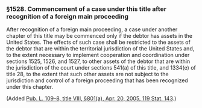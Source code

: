 ### §1528. Commencement of a case under this title after recognition of a foreign main proceeding ###

After recognition of a foreign main proceeding, a case under another chapter of this title may be commenced only if the debtor has assets in the United States. The effects of such case shall be restricted to the assets of the debtor that are within the territorial jurisdiction of the United States and, to the extent necessary to implement cooperation and coordination under sections 1525, 1526, and 1527, to other assets of the debtor that are within the jurisdiction of the court under sections 541(a) of this title, and 1334(e) of title 28, to the extent that such other assets are not subject to the jurisdiction and control of a foreign proceeding that has been recognized under this chapter.

(Added [Pub. L. 109–8, title VIII, §801(a), Apr. 20, 2005, 119 Stat. 143](/statviewer.htm?volume=119&page=143).)